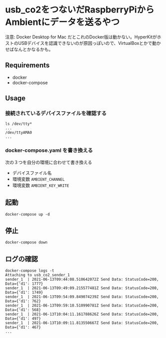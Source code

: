 # usb_co2をつないだRaspberryPiからAmbientにデータを送るやつ

注意: Docker Desktop for Mac だとこれのDocker版は動かない。HyperKitがホストのUSBデバイスを認識できないのが原因っぽいので、VirtualBoxとかで動かせばなんとかなるかも。

## Requirements

- docker
- docker-compose

## Usage

### 接続されているデバイスファイルを確認する

```
ls /dev/tty*
...
/dev/ttyAMA0
...
```

### docker-compose.yaml を書き換える

次の３つを自分の環境に合わせて書き換える

- デバイスファイル名
- 環境変数 `AMBIENT_CHANNEL`
- 環境変数 `AMBIENT_KEY_WRITE`

## 起動

```
docker-compose up -d
```

## 停止

```
docker-compose down
```

## ログの確認

```
docker-compose logs -t
Attaching to usb_co2_sender_1
sender_1  | 2021-06-13T09:44:08.510642072Z Send Data: StatusCode=200, Data={'d1': 1777}
sender_1  | 2021-06-13T09:49:09.215577481Z Send Data: StatusCode=200, Data={'d1': 1749}
sender_1  | 2021-06-13T09:54:09.849074239Z Send Data: StatusCode=200, Data={'d1': 762}
sender_1  | 2021-06-13T09:59:10.510990781Z Send Data: StatusCode=200, Data={'d1': 568}
sender_1  | 2021-06-13T10:04:11.161788626Z Send Data: StatusCode=200, Data={'d1': 497}
sender_1  | 2021-06-13T10:09:11.813550667Z Send Data: StatusCode=200, Data={'d1': 467}
...
```